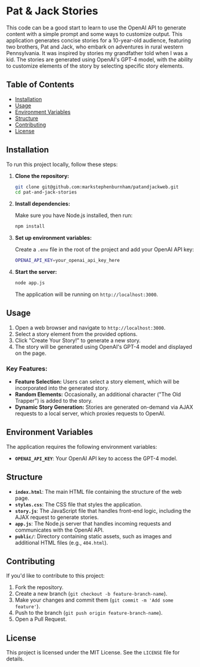 
# Pat & Jack Stories

This code can be a good start to learn to use the OpenAI API to generate content with a simple prompt and some ways to customize output.  This application generates concise stories for a 10-year-old audience, featuring two brothers, Pat and Jack, who embark on adventures in rural western Pennsylvania. It was inspired by stories my grandfather told when I was a kid.  The stories are generated using OpenAI's GPT-4 model, with the ability to customize elements of the story by selecting specific story elements.

## Table of Contents

- [Installation](#installation)
- [Usage](#usage)
- [Environment Variables](#environment-variables)
- [Structure](#structure)
- [Contributing](#contributing)
- [License](#license)

## Installation

To run this project locally, follow these steps:

1. **Clone the repository:**

   ```bash
   git clone git@github.com:markstephenburnham/patandjackweb.git
   cd pat-and-jack-stories
   ```

2. **Install dependencies:**

   Make sure you have Node.js installed, then run:

   ```bash
   npm install
   ```

3. **Set up environment variables:**

   Create a `.env` file in the root of the project and add your OpenAI API key:

   ```bash
   OPENAI_API_KEY=your_openai_api_key_here
   ```

4. **Start the server:**

   ```bash
   node app.js
   ```

   The application will be running on `http://localhost:3000`.

## Usage

1. Open a web browser and navigate to `http://localhost:3000`.
2. Select a story element from the provided options.
3. Click "Create Your Story!" to generate a new story.
4. The story will be generated using OpenAI's GPT-4 model and displayed on the page.

### Key Features:

- **Feature Selection:** Users can select a story element, which will be incorporated into the generated story.
- **Random Elements:** Occasionally, an additional character ("The Old Trapper") is added to the story.
- **Dynamic Story Generation:** Stories are generated on-demand via AJAX requests to a local server, which proxies requests to OpenAI.

## Environment Variables

The application requires the following environment variables:

- **`OPENAI_API_KEY`**: Your OpenAI API key to access the GPT-4 model.

## Structure

- **`index.html`**: The main HTML file containing the structure of the web page.
- **`styles.css`**: The CSS file that styles the application.
- **`story.js`**: The JavaScript file that handles front-end logic, including the AJAX request to generate stories.
- **`app.js`**: The Node.js server that handles incoming requests and communicates with the OpenAI API.
- **`public/`**: Directory containing static assets, such as images and additional HTML files (e.g., `404.html`).

## Contributing

If you'd like to contribute to this project:

1. Fork the repository.
2. Create a new branch (`git checkout -b feature-branch-name`).
3. Make your changes and commit them (`git commit -m 'Add some feature'`).
4. Push to the branch (`git push origin feature-branch-name`).
5. Open a Pull Request.

## License

This project is licensed under the MIT License. See the `LICENSE` file for details.
